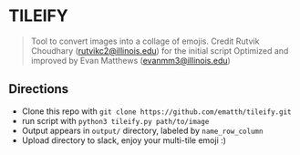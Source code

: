 # TILEIFY
> Tool to convert images into a collage of emojis.
> Credit Rutvik Choudhary (rutvikc2@illinois.edu) for the initial script
> Optimized and improved by Evan Matthews (evanmm3@illinois.edu)

## Directions
- Clone this repo with `git clone https://github.com/ematth/tileify.git`
- run script with `python3 tileify.py path/to/image`
- Output appears in `output/` directory, labeled by `name_row_column`
- Upload directory to slack, enjoy your multi-tile emoji :)

